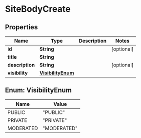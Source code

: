 
# SiteBodyCreate

## Properties
Name | Type | Description | Notes
------------ | ------------- | ------------- | -------------
**id** | **String** |  |  [optional]
**title** | **String** |  | 
**description** | **String** |  |  [optional]
**visibility** | [**VisibilityEnum**](#VisibilityEnum) |  | 


<a name="VisibilityEnum"></a>
## Enum: VisibilityEnum
Name | Value
---- | -----
PUBLIC | &quot;PUBLIC&quot;
PRIVATE | &quot;PRIVATE&quot;
MODERATED | &quot;MODERATED&quot;



